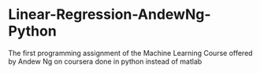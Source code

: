 # Linear-Regression-AndewNg-Python
The first programming assignment of the Machine Learning Course offered by Andew Ng on coursera done in python instead of matlab
